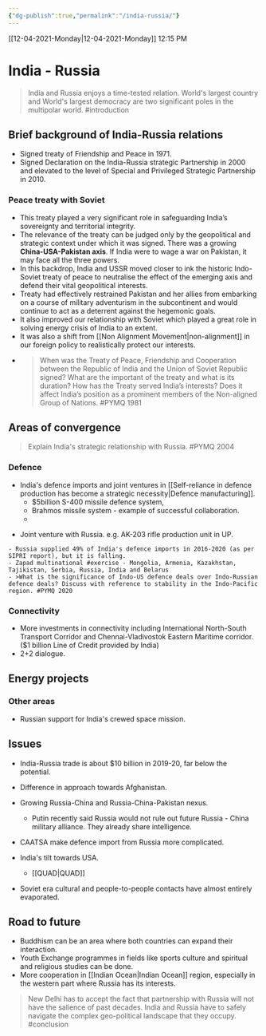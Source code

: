 ```yaml
---
{"dg-publish":true,"permalink":"/india-russia/"}
---
```


[[12-04-2021-Monday\|12-04-2021-Monday]]  12:15 PM

# India - Russia
>India and Russia enjoys a time-tested relation. World's largest country and World's largest democracy are two significant poles in the multipolar world. #introduction 
## Brief background of India-Russia relations
- Signed treaty of Friendship and Peace in 1971.
- Signed Declaration on the India-Russia strategic Partnership in 2000 and elevated to the level of Special and Privileged Strategic Partnership in 2010.
### Peace treaty with Soviet
- This treaty played a very significant role in safeguarding India’s sovereignty and territorial integrity.
- The relevance of the treaty can be judged only by the geopolitical and strategic context under which it was signed. There was a growing **China-USA-Pakistan axis**. If India were to wage a war on Pakistan, it may face all the three powers.
- In this backdrop, India and USSR moved closer to ink the historic Indo-Soviet treaty of peace to neutralise the effect of the emerging axis and defend their vital geopolitical interests.
- Treaty had effectively restrained Pakistan and her allies from embarking on a course of military adventurism in the subcontinent and would continue to act as a deterrent against the hegemonic goals.
- It also improved our relationship with Soviet which played a great role in solving energy crisis of India to an extent.
- It was also a shift from [[Non Alignment Movement\|non-alignment]] in our foreign policy to realistically protect our interests.
- >When was the Treaty of Peace, Friendship and Cooperation between the Republic of India and the Union of Soviet Republic signed? What are the important of the treaty and what is its duration? How has the Treaty served India’s interests? Does it affect India’s position as a prominent members of the Non-aligned Group of Nations. #PYMQ 1981
## Areas of convergence 
>Explain India's strategic relationship with Russia. #PYMQ 2004
### Defence
- India's defence imports and joint ventures in [[Self-reliance in defence production has become a strategic necessity\|Defence manufacturing]].
	-  $5billion S-400 missile defence system,
	-  Brahmos missile system - example of successful collaboration.
	-  
<div class="transclusion internal-embed is-loaded"><div class="markdown-embed">



- Joint venture with Russia. e.g.  AK-203 rifle production unit in UP. 

</div></div>
 
	- Russia supplied 49% of India's defence imports in 2016-2020 (as per SIPRI report), but it is falling.
	- Zapad multinational #exercise - Mongolia, Armenia, Kazakhstan, Tajikistan, Serbia, Russia, India and Belarus
	- >What is the significance of Indo-US defence deals over Indo-Russian defence deals? Discuss with reference to stability in the Indo-Pacific region. #PYMQ 2020
### Connectivity
- More investments in connectivity including International North-South Transport Corridor and Chennai-Vladivostok Eastern Maritime corridor. ($1 billion Line of Credit provided by India)
- 2+2 dialogue.
## Energy projects

### Other areas
- Russian support for India's crewed space mission.
## Issues 
- India-Russia trade is about $10 billion in 2019-20, far below the potential.
- Difference in approach towards Afghanistan.
- Growing Russia-China and Russia-China-Pakistan nexus.
	- Putin recently said Russia would not rule out future Russia - China military alliance. They already share intelligence.
- CAATSA make defence import from Russia more complicated.
- India's tilt towards USA.
	- [[QUAD\|QUAD]]

- Soviet era cultural and people-to-people contacts have almost entirely evaporated.
## Road to future
- Buddhism can be an area where both countries can expand their interaction.
- Youth Exchange programmes in fields like sports culture and spiritual and religious studies can be done.
- More cooperation in [[Indian Ocean\|Indian Ocean]] region, especially in the western part where Russia has its interests.

>New Delhi has to accept the fact that partnership with Russia will not have the salience of past decades. India and Russia have to safely navigate the complex geo-political landscape that they occupy. #conclusion 